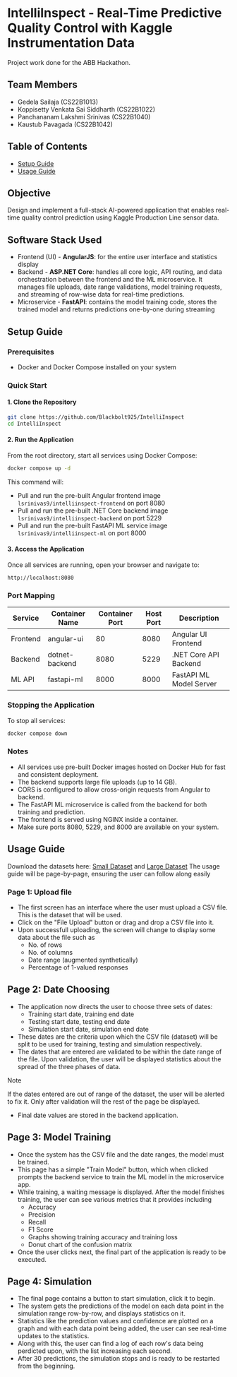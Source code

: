 # IntelliInspect - Real-Time Predictive Quality Control with Kaggle Instrumentation Data

Project work done for the ABB Hackathon.

## Team Members
- Gedela Sailaja (CS22B1013)
- Koppisetty Venkata Sai Siddharth (CS22B1022)
- Panchananam Lakshmi Srinivas (CS22B1040)
- Kaustub Pavagada (CS22B1042)

## Table of Contents
- [Setup Guide](#setup-page)
- [Usage Guide](#usage-guide)

## Objective
Design and implement a full-stack AI-powered application that enables real-time quality control prediction using Kaggle Production Line sensor data. 
  


## Software Stack Used
- Frontend (UI) - **AngularJS**: for the entire user interface and statistics display
- Backend - **ASP.NET Core**: handles all core logic, API routing, and data orchestration between the frontend and the ML microservice. It manages file uploads, date range validations, model training requests, and streaming of row-wise data for real-time predictions.
- Microservice - **FastAPI**: contains the model training code, stores the trained model and returns predictions one-by-one during streaming

## Setup Guide


### Prerequisites
- Docker and Docker Compose installed on your system

### Quick Start

#### 1. Clone the Repository
```bash
git clone https://github.com/Blackbolt925/IntelliInspect
cd IntelliInspect
```

#### 2. Run the Application
From the root directory, start all services using Docker Compose:
```bash
docker compose up -d
```

This command will:
- Pull and run the pre-built Angular frontend image `lsrinivas9/intelliinspect-frontend` on port 8080
- Pull and run the pre-built .NET Core backend image `lsrinivas9/intelliinspect-backend` on port 5229
- Pull and run the pre-built FastAPI ML service image `lsrinivas9/intelliinspect-ml` on port 8000

#### 3. Access the Application
Once all services are running, open your browser and navigate to:
```
http://localhost:8080
```



### Port Mapping

| Service   | Container Name | Container Port | Host Port | Description            |
|-----------|----------------|----------------|-----------|-------------------------|
| Frontend  | angular-ui     | 80             | 8080      | Angular UI Frontend     |
| Backend   | dotnet-backend | 8080           | 5229      | .NET Core API Backend   |
| ML API    | fastapi-ml     | 8000           | 8000      | FastAPI ML Model Server |

### Stopping the Application
To stop all services:
```bash
docker compose down
```

### Notes
- All services use pre-built Docker images hosted on Docker Hub for fast and consistent deployment.
- The backend supports large file uploads (up to 14 GB).
- CORS is configured to allow cross-origin requests from Angular to backend.
- The FastAPI ML microservice is called from the backend for both training and prediction.
- The frontend is served using NGINX inside a container.
- Make sure ports 8080, 5229, and 8000 are available on your system.


## Usage Guide
Download the datasets here: [Small Dataset](https://drive.google.com/file/d/1Br1MLtz7N1O764t8H54rnaglINmOK6Vs/view?usp=sharing) and [Large Dataset](https://drive.google.com/file/d/1fjeqduFZ8k9NFllYD1CuQ__f9s-O2NUt/view?usp=sharing)
The usage guide will be page-by-page, ensuring the user can follow along easily
### Page 1: Upload file
- The first screen has an interface where the user must upload a CSV file. This is the dataset that will be used.
- Click on the "File Upload" button or drag and drop a CSV file into it.
- Upon successfull uploading, the screen will change to display some data about the file such as
  - No. of rows
  - No. of columns
  - Date range (augmented synthetically)
  - Percentage of 1-valued responses
## Page 2: Date Choosing
- The application now directs the user to choose three sets of dates:
  - Training start date, training end date
  - Testing start date, testing end date
  - Simulation start date, simulation end date
- These dates are the criteria upon which the CSV file (dataset) will be split to be used for training, testing and simulation respectively.
- The dates that are entered are validated to be within the date range of the file. Upon validation, the user will be displayed statistics about the spread of the three phases of data.
> [!NOTE]
> If the dates entered are out of range of the dataset, the user will be alerted to fix it. Only after validation will the rest of the page be displayed.
- Final date values are stored in the backend application.
## Page 3: Model Training
- Once the system has the CSV file and the date ranges, the model must be trained.
- This page has a simple "Train Model" button, which when clicked prompts the backend service to train the ML model in the microservice app.
- While training, a waiting message is displayed. After the model finishes training, the user can see various metrics that it provides including
  - Accuracy
  - Precision
  - Recall
  - F1 Score
  - Graphs showing training accuracy and training loss
  - Donut chart of the confusion matrix
- Once the user clicks next, the final part of the application is ready to be executed.
## Page 4: Simulation
- The final page contains a button to start simulation, click it to begin.
- The system gets the predictions of the model on each data point in the simulation range row-by-row, and displays statistics on it.
- Statistics like the prediction values and confidence are plotted on a graph and with each data point being added, the user can see real-time updates to the statistics.
- Along with this, the user can find a log of each row's data being perdicted upon, with the list increasing each second.
- After 30 predictions, the simulation stops and is ready to be restarted from the beginning.
